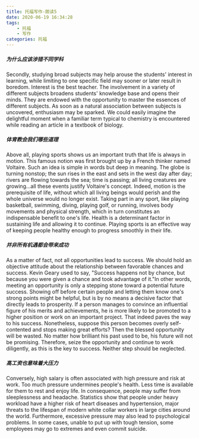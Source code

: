 ```yaml
---
title: 托福写作-朗读5
date: 2020-06-19 16:34:28
tags:
    - 托福
    - 写作
categories: 托福
---
```


##### 为什么应该涉猎不同学科

Secondly, studying broad subjects may help arouse the students' interest in learning, while limiting to one specific field may sooner or later result in boredom. Interest is the best teacher. The involvement in a variety of different subjects broadens students' knowledge base and opens their minds. They are endowed with the opportunity to master the essences of different subjects. As soon as a natural association between subjects is uncovered, enthusiasm may be sparked. We could easily imagine the delightful moment when a familiar term typical to chemistry is encountered while reading an article in a textbook of biology.

##### 体育教会我们哪些道理

Above all, playing sports shows us an important truth that life is always in motion. This famous notion was first brought up by a French thinker named Voltaire. Such an idea is simple in words but deep in meaning. The globe is turning nonstop; the sun rises in the east and sets in the west day after day; rivers are flowing towards the sea; time is passing; all living creatures are growing...all these events justify Voltaire's concept. Indeed, motion is the prerequisite of life, without which all living beings would perish and the whole universe would no longer exist. Taking part in any sport, like playing basketball, swimming, diving, playing golf, or running, involves body movements and physical strength, which in turn constitutes an indispensable benefit to one's life. Health is a determinant factor in sustaining life and allowing it to continue. Playing sports is an effective way of keeping people healthy enough to progress smoothly in their life.

##### 并非所有机遇都会带来成功

As a matter of fact, not all opportunities lead to success. We should hold an objective attitude about the relationship between favorable chances and success. Kevin Geary used to say, "Success happens not by chance, but because you were given a chance and took advantage of it."In other words, meeting an opportunity is only a stepping stone toward a potential future success. Showing off before certain people and letting them know one's strong points might be helpful, but is by no means a decisive factor that directly leads to prosperity. If a person manages to convince an influential figure of his merits and achievements, he is more likely to be promoted to a higher position or work on an important project. That indeed paves the way to his success. Nonetheless, suppose this person becomes overly self-contented and stops making great efforts? Then the blessed opportunity will be wasted. No matter how brilliant his past used to be, his future will not be promising. Therefore, seize the opportunity and continue to work diligently, as this is the key to success. Neither step should be neglected.

##### 高工资也意味着大压力

Conversely, high salary is often associated with high pressure and risk at work. Too much pressure undermines people's health. Less time is available for them to rest and enjoy life. In consequence, people may suffer from sleeplessness and headache. Statistics show that people under heavy workload have a higher risk of heart diseases and hypertension, major threats to the lifespan of modern white collar workers in large cities around the world. Furthermore, excessive pressure may also lead to psychological problems. In some cases, unable to put up with tough tension, some employees may go to extremes and even commit suicide.
